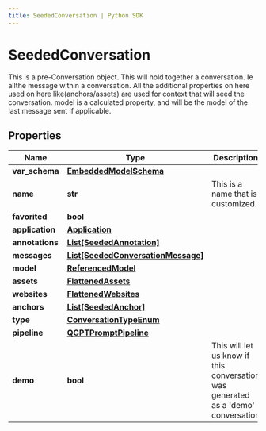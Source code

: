 ```yaml
---
title: SeededConversation | Python SDK
---
```


# SeededConversation

This is a pre-Conversation object.  This will hold together a conversation. Ie allthe message within a conversation.  All the additional properties on here used on here like(anchors/assets) are used for context that will seed the conversation.  model is a calculated property, and will be the model of the last message sent if applicable.

## Properties

Name | Type | Description | Notes
------------ | ------------- | ------------- | -------------
**var_schema** | [**EmbeddedModelSchema**](EmbeddedModelSchema) |  | [optional] 
**name** | **str** | This is a name that is customized. | [optional] 
**favorited** | **bool** |  | [optional] 
**application** | [**Application**](Application) |  | [optional] 
**annotations** | [**List[SeededAnnotation]**](SeededAnnotation) |  | [optional] 
**messages** | [**List[SeededConversationMessage]**](SeededConversationMessage) |  | [optional] 
**model** | [**ReferencedModel**](ReferencedModel) |  | [optional] 
**assets** | [**FlattenedAssets**](FlattenedAssets) |  | [optional] 
**websites** | [**FlattenedWebsites**](FlattenedWebsites) |  | [optional] 
**anchors** | [**List[SeededAnchor]**](SeededAnchor) |  | [optional] 
**type** | [**ConversationTypeEnum**](ConversationTypeEnum) |  | 
**pipeline** | [**QGPTPromptPipeline**](QGPTPromptPipeline) |  | [optional] 
**demo** | **bool** | This will let us know if this conversation was generated as a &#39;demo&#39; conversation | [optional] 


